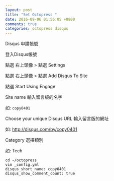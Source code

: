 ```yaml
---
layout: post
title: "Set Octopress "
date: 2016-09-06 01:56:05 +0800
comments: true
categories: octopress disqus
---
```


Disqus 申請帳號

登入Disqus帳號

點選 右上頭像 > 點選 Settings

點選 右上頭像 > 點選 Add Disqus To Site

點選 Start Using Engage

Site name 輸入留言板的名字

如: `copy0401`

Choose your unique Disqus URL 輸入留言版的網址

如: http://disqus.com/by/copy0401

Category 選擇類別

如: Tech


```
cd ~/octopress
vim _config.yml
disqus_short_name: copy0401
disqus_show_comment_count: true
```
